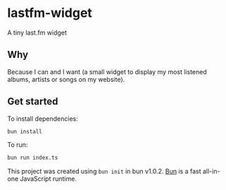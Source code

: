 # lastfm-widget

A tiny last.fm widget

## Why

Because I can and I want (a small widget to display my most listened albums, artists or songs on my website).

## Get started

To install dependencies:

```bash
bun install
```

To run:

```bash
bun run index.ts
```

This project was created using `bun init` in bun v1.0.2. [Bun](https://bun.sh) is a fast all-in-one JavaScript runtime.
